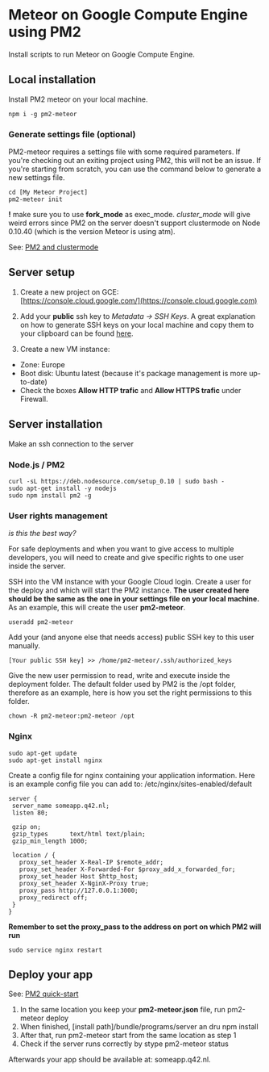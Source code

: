 # Meteor on Google Compute Engine using PM2
Install scripts to run Meteor on Google Compute Engine.

## Local installation
Install PM2 meteor on your local machine.

```
npm i -g pm2-meteor
```

### Generate settings file (optional)
PM2-meteor requires a settings file with some required parameters. If you're checking out an exiting project using PM2, this will not be an issue. If you're starting from scratch, you can use the command below to generate a new settings file.

```
cd [My Meteor Project]
pm2-meteor init
```

**!** make sure you to use **fork_mode** as exec_mode. *cluster_mode* will give weird errors since PM2 on the server doesn't support clustermode on Node 0.10.40 (which is the version Meteor is using atm).

See: [PM2 and clustermode](http://pm2.keymetrics.io/docs/usage/cluster-mode/#node-0-10-x-cluster-mode)

## Server setup
1. Create a new project on GCE:  
   [https://console.cloud.google.com/](https://console.cloud.google.com)

2. Add your __public__ ssh key to *Metadata -> SSH Keys*. A great explanation on how to generate SSH keys on your local machine and copy them to your clipboard can be found  [here](https://help.github.com/articles/generating-ssh-keys/).

3. Create a new VM instance:
 - Zone:  Europe
 - Boot disk: Ubuntu latest (because it's package management is more up-to-date)
 - Check the boxes __Allow HTTP trafic__ and __Allow HTTPS trafic__ under Firewall.

## Server installation
Make an ssh connection to the server

### Node.js / PM2
```  
curl -sL https://deb.nodesource.com/setup_0.10 | sudo bash -
sudo apt-get install -y nodejs
sudo npm install pm2 -g
```
### User rights management

*is this the best way?*

For safe deployments and when you want to give access to multiple developers, you will need to create and give specific rights to one user inside the server. 

SSH into the VM instance with your Google Cloud login.
Create a user for the deploy and which will start the PM2 instance. __The user created here should be the same as the one in your settings file on your local machine.__ As an example, this will create the user __pm2-meteor__.

```
useradd pm2-meteor
```
   
Add your (and anyone else that needs access) public SSH key to this user manually.

```
[Your public SSH key] >> /home/pm2-meteor/.ssh/authorized_keys
```
   
Give the new user permission to read, write and execute inside the deployment folder. The default folder used by PM2 is the /opt folder, therefore as an example, here is how you set the right permissions to this folder.

```
chown -R pm2-meteor:pm2-meteor /opt
```

### Nginx
```
sudo apt-get update
sudo apt-get install nginx
```

Create a config file for nginx containing your application information. Here is an example config file you can add to: /etc/nginx/sites-enabled/default
```
server {
 server_name someapp.q42.nl;
 listen 80;
 
 gzip on;
 gzip_types      text/html text/plain;
 gzip_min_length 1000;

 location / {
   proxy_set_header X-Real-IP $remote_addr;
   proxy_set_header X-Forwarded-For $proxy_add_x_forwarded_for;
   proxy_set_header Host $http_host;
   proxy_set_header X-NginX-Proxy true;
   proxy_pass http://127.0.0.1:3000;
   proxy_redirect off;
 }
}
```
__Remember to set the proxy_pass to the address on port on which PM2 will run__

```
sudo service nginx restart
```

## Deploy your app
See:
[PM2 quick-start](http://pm2.keymetrics.io/docs/usage/quick-start/)

1. In the same location you keep your __pm2-meteor.json__ file, run pm2-meteor deploy
2. When finished, [install path]/bundle/programs/server an dru npm install
3. After that, run pm2-meteor start from the same location as step 1
4. Check if the server runs correctly by stype pm2-meteor status

Afterwards your app should be available at: someapp.q42.nl.
